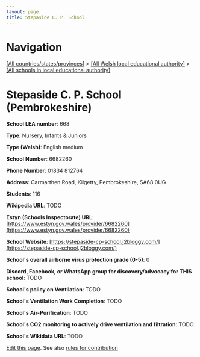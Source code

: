 ```yaml
---
layout: page
title: Stepaside C. P. School
---
```

# Navigation

[[All countries/states/provinces]](../../..) > [[All Welsh local educational authority]](../..) > [[All schools in local educational authority]](..)

# Stepaside C. P. School (Pembrokeshire)

**School LEA number**: 668

**Type**: Nursery, Infants & Juniors

**Type (Welsh)**: English medium

**School Number**: 6682260

**Phone Number**: 01834 812764

**Address**: Carmarthen Road, Kilgetty, Pembrokeshire, SA68 0UG

**Students**: 116

**Wikipedia URL**: TODO

**Estyn (Schools Inspectorate) URL**: [https://www.estyn.gov.wales/provider/6682260](https://www.estyn.gov.wales/provider/6682260)

**School Website**: [https://stepaside-cp-school.j2bloggy.com/](https://stepaside-cp-school.j2bloggy.com/)

**School's overall airborne virus protection grade (0-5)**: 0

**Discord, Facebook, or WhatsApp group for discovery/advocacy for THIS school**: TODO

**School's policy on Ventilation**: TODO

**School's Ventilation Work Completion**: TODO

**School's Air-Purification**: TODO

**School's CO2 monitoring to actively drive ventilation and filtration**: TODO

**School's Wikidata URL**: TODO




[Edit this page](https://github.com/ventilate-schools/Wales/edit/prif/./Pembrokeshire/Stepaside_C._P._School.md). See also [rules for contribution](../../../contribution-rules/)